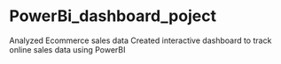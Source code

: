 # PowerBi_dashboard_poject
Analyzed Ecommerce sales data
Created interactive dashboard to track online sales data using PowerBI
